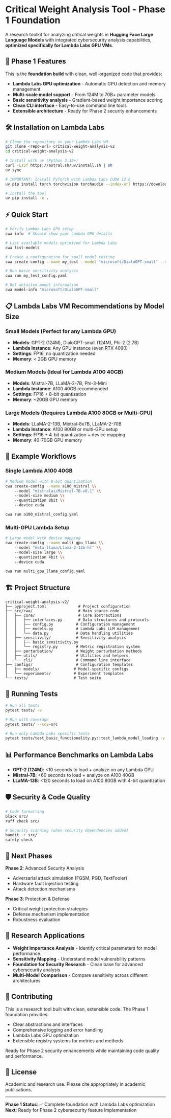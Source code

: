 # Critical Weight Analysis Tool - Phase 1 Foundation

A research toolkit for analyzing critical weights in **Hugging Face Large Language Models** with integrated cybersecurity analysis capabilities, **optimized specifically for Lambda Labs GPU VMs**.

## 🚀 Phase 1 Features

This is the **foundation build** with clean, well-organized code that provides:

- **Lambda Labs GPU optimization** - Automatic GPU detection and memory management
- **Multi-scale model support** - From 124M to 70B+ parameter models
- **Basic sensitivity analysis** - Gradient-based weight importance scoring
- **Clean CLI interface** - Easy-to-use command line tools
- **Extensible architecture** - Ready for Phase 2 security enhancements

## 🛠️ Installation on Lambda Labs

```bash
# Clone the repository on your Lambda Labs VM
git clone <repo-url> critical-weight-analysis-v2
cd critical-weight-analysis-v2

# Install with uv (Python 3.12+)
curl -LsSf https://astral.sh/uv/install.sh | sh
uv sync

# IMPORTANT: Install PyTorch with Lambda Labs CUDA 12.6
uv pip install torch torchvision torchaudio --index-url https://download.pytorch.org/whl/cu126

# Install the tool
uv pip install -e .
```

## ⚡ Quick Start

```bash
# Verify Lambda Labs GPU setup
cwa info  # Should show your Lambda GPU details

# List available models optimized for Lambda Labs
cwa list-models

# Create a configuration for small model testing
cwa create-config --name my_test --model "microsoft/DialoGPT-small" --model-size small

# Run basic sensitivity analysis
cwa run my_test_config.yaml

# Get detailed model information
cwa model-info "microsoft/DialoGPT-small"
```

## 📋 Lambda Labs VM Recommendations by Model Size

### Small Models (Perfect for any Lambda GPU)
- **Models**: GPT-2 (124M), DialoGPT-small (124M), Phi-2 (2.7B)
- **Lambda Instance**: Any GPU instance (even RTX 4090)
- **Settings**: FP16, no quantization needed
- **Memory**: < 2GB GPU memory

### Medium Models (Ideal for Lambda A100 40GB)
- **Models**: Mistral-7B, LLaMA-2-7B, Phi-3-Mini
- **Lambda Instance**: A100 40GB recommended
- **Settings**: FP16 + 8-bit quantization
- **Memory**: ~20GB GPU memory

### Large Models (Requires Lambda A100 80GB or Multi-GPU)
- **Models**: LLaMA-2-13B, Mixtral-8x7B, LLaMA-2-70B
- **Lambda Instance**: A100 80GB or multi-GPU setup
- **Settings**: FP16 + 4-bit quantization + device mapping
- **Memory**: 40-70GB GPU memory

## 🧪 Example Workflows

### Single Lambda A100 40GB
```bash
# Medium model with 8-bit quantization
cwa create-config --name a100_mistral \\
    --model "mistralai/Mistral-7B-v0.1" \\
    --model-size medium \\
    --quantization 8bit \\
    --device cuda

cwa run a100_mistral_config.yaml
```

### Multi-GPU Lambda Setup
```bash
# Large model with device mapping
cwa create-config --name multi_gpu_llama \\
    --model "meta-llama/Llama-2-13b-hf" \\
    --model-size large \\
    --quantization 4bit \\
    --device cuda

cwa run multi_gpu_llama_config.yaml
```

## 🏗️ Project Structure

```
critical-weight-analysis-v2/
├── pyproject.toml              # Project configuration
├── src/cwa/                    # Main source code
│   ├── core/                   # Core abstractions
│   │   ├── interfaces.py       # Data structures and protocols
│   │   ├── config.py          # Configuration management
│   │   ├── models.py          # Lambda Labs LLM management
│   │   └── data.py            # Data handling utilities
│   ├── sensitivity/           # Sensitivity analysis
│   │   ├── basic_sensitivity.py
│   │   └── registry.py        # Metric registration system
│   ├── perturbation/          # Weight perturbation methods
│   ├── utils/                 # Utilities and helpers
│   └── cli/                   # Command line interface
├── configs/                   # Configuration templates
│   ├── models/               # Model-specific configs
│   └── experiments/          # Experiment templates
└── tests/                    # Test suite
```

## 🧪 Running Tests

```bash
# Run all tests
pytest tests/ -v

# Run with coverage
pytest tests/ --cov=src

# Run only Lambda Labs specific tests
pytest tests/test_basic_functionality.py::test_lambda_model_loading -v
```

## 📊 Performance Benchmarks on Lambda Labs

- **GPT-2 (124M)**: <10 seconds to load + analyze on any Lambda GPU
- **Mistral-7B**: <60 seconds to load + analyze on A100 40GB
- **LLaMA-13B**: <120 seconds to load on A100 80GB with 4-bit quantization

## 🛡️ Security & Code Quality

```bash
# Code formatting
black src/
ruff check src/

# Security scanning (when security dependencies added)
bandit -r src/
safety check
```

## 🔄 Next Phases

**Phase 2**: Advanced Security Analysis
- Adversarial attack simulation (FGSM, PGD, TextFooler)
- Hardware fault injection testing
- Attack detection mechanisms

**Phase 3**: Protection & Defense
- Critical weight protection strategies
- Defense mechanism implementation
- Robustness evaluation

## 🎯 Research Applications

- **Weight Importance Analysis** - Identify critical parameters for model performance
- **Sensitivity Mapping** - Understand model vulnerability patterns
- **Foundation for Security Research** - Clean base for advanced cybersecurity analysis
- **Multi-Model Comparison** - Compare sensitivity across different architectures

## 🤝 Contributing

This is a research tool built with clean, extensible code. The Phase 1 foundation provides:

- Clear abstractions and interfaces
- Comprehensive logging and error handling
- Lambda Labs GPU optimization
- Extensible registry systems for metrics and methods

Ready for Phase 2 security enhancements while maintaining code quality and performance.

## 📄 License

Academic and research use. Please cite appropriately in academic publications.

---

**Phase 1 Status**: ✅ Complete foundation with Lambda Labs optimization
**Next**: Ready for Phase 2 cybersecurity feature implementation